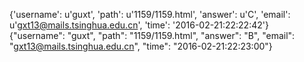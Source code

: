 {'username': u'guxt', 'path': u'1159/1159.html', 'answer': u'C', 'email': u'gxt13@mails.tsinghua.edu.cn', 'time': '2016-02-21:22:22:42'}
{"username": "guxt", "path": "1159/1159.html", "answer": "B", "email": "gxt13@mails.tsinghua.edu.cn", "time": "2016-02-21:22:23:00"}